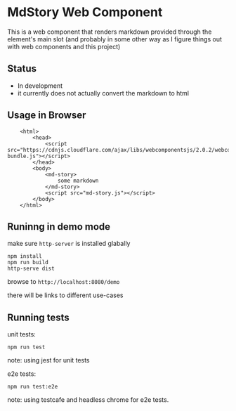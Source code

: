 # MdStory Web Component

This is a web component that renders markdown provided through the element's main slot (and probably in some other way as I figure things out with web components and this project)  


## Status

* In development
* it currently does not actually convert the markdown to html


## Usage in Browser

```
    <html>
        <head>
            <script src="https://cdnjs.cloudflare.com/ajax/libs/webcomponentsjs/2.0.2/webcomponents-bundle.js"></script>
        </head>
        <body>
            <md-story>
                some markdown
            </md-story>
            <script src="md-story.js"></script>
        </body>
    </html>
```

## Runinng in demo mode
make sure `http-server` is installed glabally

```
npm install
npm run build
http-serve dist

```

browse to `http://localhost:8080/demo`

there will be links to different use-cases

## Running tests

unit tests:

```
npm run test
```
note: using jest for unit tests

e2e tests:
```
npm run test:e2e
```

note: using testcafe and headless chrome for e2e tests.



